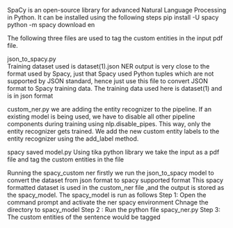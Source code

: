 
SpaCy is an open-source library for advanced Natural Language Processing in Python. 
It can be installed using the following steps
pip install -U spacy 
python -m spacy download en

The following three files are used to tag the custom entities in the input pdf file.

json_to_spacy.py  
Training dataset used is dataset(1).json
NER output is very close to the format used by Spacy, just that Spacy used Python tuples which are not supported by JSON standard, hence just use this file to convert JSON format to Spacy training data.
The training data used here is dataset(1) and is in json format

custom_ner.py
we are adding the entity recognizer to the pipeline. If an existing model is being used, we have to disable all other pipeline components during training using nlp.disable_pipes. This way, only the entity recognizer gets trained.
We add the new custom entity labels to the entity recognizer using the add_label method.


spacy saved model.py
Using tika python library we take the input as a pdf file and tag the custom entities in the file


Running the spacy_custom ner
firstly we run the json_to_spacy model to convert the dataset from json format to spacy supported format
This spacy formatted dataset is used in the custom_ner file ,and the output is stored as the spacy_model.
The spacy_model is run  as follows
Step 1: Open the command prompt and activate the ner spacy environment 
Chnage the directory to spacy_model
Step 2 : Run the python file spacy_ner.py
Step 3: The custom entities of the sentence would be tagged
